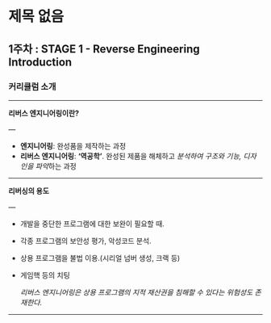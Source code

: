 # 제목 없음

## 1주차 : **STAGE 1** - Reverse Engineering Introduction

### 커리큘럼 소개

---

**리버스 엔지니어링이란?**

—

- **엔지니어링**: 완성품을 제작하는 과정
- **리버스 엔지니어링**: **‘역공학’**. 완성된 제품을 해체하고 *분석하여 구조와 기능, 디자인을 파악*하는 과정

---

**리버싱의 용도**

—

- 개발을 중단한 프로그램에 대한 보완이 필요할 때.
- 각종 프로그램의 보안성 평가, 악성코드 분석.
- 상용 프로그램을 불법 이용.(시리얼 넘버 생성, 크랙 등)
- 게임핵 등의 치팅
    
    *리버스 엔지니어링은 상용 프로그램의 지적 재산권을 침해할 수 있다는 위험성도 존재한다.*
    

---
